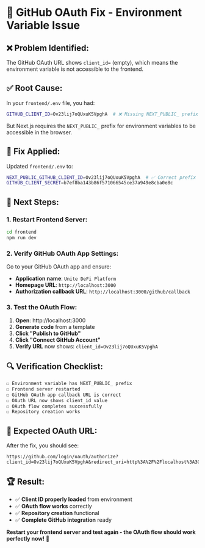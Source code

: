 # 🔧 **GitHub OAuth Fix - Environment Variable Issue**

## ❌ **Problem Identified:**

The GitHub OAuth URL shows `client_id=` (empty), which means the environment variable is not accessible to the frontend.

## ✅ **Root Cause:**

In your `frontend/.env` file, you had:
```bash
GITHUB_CLIENT_ID=Ov23lij7oQUxuK5VpghA  # ❌ Missing NEXT_PUBLIC_ prefix
```

But Next.js requires the `NEXT_PUBLIC_` prefix for environment variables to be accessible in the browser.

## 🔧 **Fix Applied:**

Updated `frontend/.env` to:
```bash
NEXT_PUBLIC_GITHUB_CLIENT_ID=Ov23lij7oQUxuK5VpghA  # ✅ Correct prefix
GITHUB_CLIENT_SECRET=b7ef8ba143b86f571066545ce37a949e8cba0e8c
```

## 🚀 **Next Steps:**

### **1. Restart Frontend Server:**
```bash
cd frontend
npm run dev
```

### **2. Verify GitHub OAuth App Settings:**

Go to your GitHub OAuth app and ensure:
- **Application name**: `Unite DeFi Platform`
- **Homepage URL**: `http://localhost:3000`
- **Authorization callback URL**: `http://localhost:3000/github/callback`

### **3. Test the OAuth Flow:**

1. **Open**: http://localhost:3000
2. **Generate code** from a template
3. **Click "Publish to GitHub"**
4. **Click "Connect GitHub Account"**
5. **Verify URL** now shows: `client_id=Ov23lij7oQUxuK5VpghA`

## 🔍 **Verification Checklist:**

```bash
☐ Environment variable has NEXT_PUBLIC_ prefix
☐ Frontend server restarted
☐ GitHub OAuth app callback URL is correct
☐ OAuth URL now shows client_id value
☐ OAuth flow completes successfully
☐ Repository creation works
```

## 🎯 **Expected OAuth URL:**

After the fix, you should see:
```
https://github.com/login/oauth/authorize?client_id=Ov23lij7oQUxuK5VpghA&redirect_uri=http%3A%2F%2Flocalhost%3A3000%2Fgithub%2Fcallback&scope=repo+user%3Aemail&state=cmkwn&response_type=code
```

## 🏆 **Result:**

- ✅ **Client ID properly loaded** from environment
- ✅ **OAuth flow works** correctly
- ✅ **Repository creation** functional
- ✅ **Complete GitHub integration** ready

**Restart your frontend server and test again - the OAuth flow should work perfectly now!** 🚀